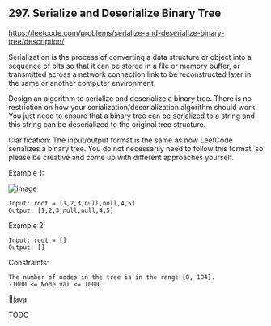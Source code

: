 ## 297. Serialize and Deserialize Binary Tree
https://leetcode.com/problems/serialize-and-deserialize-binary-tree/description/

Serialization is the process of converting a data structure or object into a sequence of bits so that it can be stored in a file or memory buffer, or transmitted across a network connection link to be reconstructed later in the same or another computer environment.

Design an algorithm to serialize and deserialize a binary tree. There is no restriction on how your serialization/deserialization algorithm should work. You just need to ensure that a binary tree can be serialized to a string and this string can be deserialized to the original tree structure.

Clarification: The input/output format is the same as how LeetCode serializes a binary tree. You do not necessarily need to follow this format, so please be creative and come up with different approaches yourself.

 

Example 1:

   ![image](https://assets.leetcode.com/uploads/2020/09/15/serdeser.jpg)
  
    Input: root = [1,2,3,null,null,4,5]
    Output: [1,2,3,null,null,4,5]
Example 2:
    
    Input: root = []
    Output: []
 

Constraints:

    The number of nodes in the tree is in the range [0, 104].
    -1000 <= Node.val <= 1000


  🧃java

  TODO
  
